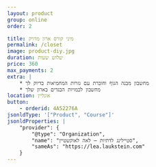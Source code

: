 ```yaml
---
layout: product
group: online
order: 2

title: מיני קורס ארון מדויק
permalink: /closet
image: product-diy.jpg
duration: שלוש שעות
price: 360
max_payments: 2
extra: |
    * מחשבון מבנה הגוף וחוברת עם גזרות המחמיאות בדיוק לך
    * מחשבון לכמויות הבגדים בארון שלך
location: אונליין
button:
    - orderid: 4A52276A
jsonldType: '["Product", "Course"]'
jsonldProperties: |
    "provider": {
        "@type": "Organization",
        "name": "סטיילינג לדתיות — לאה לאוקשטיין",
        "sameAs": "https://lea.laukstein.com"
    }
---
```

